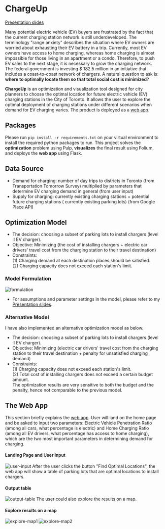# ChargeUp 
 
 [Presentation slides](https://drive.google.com/open?id=1ntPTFZRM_EoCcSugZF-p2skCiyNdUgxcnH89xkh76u4)

Many potential electric vehicle (EV) buyers are frustrated by the fact that the current charging station network is still underdeveloped. The terminology "range anxiety" describes the situation where EV owners are worried about exhausting their EV battery in a trip. Currently, most EV owners have access to home charging, whereas home charging is almost impossible for those living in an apartment or a condo. Therefore, to push EV sales to the next stage, it is necessary to grow the charging network. The federal government is investing \$ 182.5 million in an initiative that includes a coast-to-coast network of chargers. A natural question to ask is: **where to optimally locate them so that total social cost is minimized**? 

**ChargeUp** is an optimization and visualization tool designed for city planners to choose the optimal location for future electric vehicle (EV) charging stations in the City of Toronto. It allows the user to explore the optimal deployment of charging stations under different scenarios when demand for EV charging varies. The product is deployed as a [web app](http://chargeuptoronto.ca). 

## Packages
Please run `pip install -r requirements.txt` on your virtual environment to install the required python packages to run. This project solves the **optimization** problem using Pulp, **visualizes** the final result using Folium, and deploys the **web app** using Flask. 

## Data Source
* Demand for charging: number of day trips to districts in Toronto (from Transportation Tomorrow Survey) multiplied by parameters that determine EV charging demand in general (from user input)
* Supply for charging: currently existing charging stations + potential future charging stations ( currently existing parking lots) (from Google Place API)

## Optimization Model  
* The decision: choosing a subset of parking lots to install chargers (level II EV charger). 
* Objective: Minimizing (the cost of installing chargers + electric car drivers' travel cost from the charging station to their travel destination)
* Constraints:  <br>
(1) Charging demand at each destination places should be satisfied.<br>
(2) Charging capacity does not exceed each station's limit.

### Model Formulation
![formulation](https://github.com/ccubc/Insight-Project/blob/master/screenshots/formulation.png)

* For assumptions and parameter settings in the model, please refer to my [Presentation slides](https://drive.google.com/open?id=1ntPTFZRM_EoCcSugZF-p2skCiyNdUgxcnH89xkh76u4). 

### Alternative Model
I have also implemented an alternative optimization model as below.
* The decision: choosing a subset of parking lots to install chargers (level II EV charger).
* Objective: Minimizing (electric car drivers' travel cost from the charging station to their travel destination + penalty for unsatisfied charging demand)
* Constraints: <br>
(1) Charging capacity does not exceed each station's limit. <br>
(2) Total cost of installing chargers does not exceed a certain budget amount. <br>
The optimization results are very sensitive to both the budget and the penalty, hence not comparable to the previous model.

## The Web App
This section briefly explains the [web app](http://chargeuptoronto.ca). User will land on the home page and be asked to input two parameters: Electric Vehicle Penetration Ratio (among all cars, what percentage is electric) and Home Charging Ratio (among all EV drivers, what percentage has access to home charging), which are the two most important parameters in determining demand for charging. 
#### Landing Page and User Input
![user-input](https://github.com/ccubc/Insight-Project/blob/master/screenshots/webapp_1.png)
After the user clicks the button "Find Optimal Locations", the web app will show a table of parking lots that are optimal locations to install chargers. 
#### Output table
![output-table](https://github.com/ccubc/Insight-Project/blob/master/screenshots/webapp_2.png)
The user could also explore the results on a map.
#### Explore results on a map
![explore-map1](https://github.com/ccubc/Insight-Project/blob/master/screenshots/webapp_3.png)
![explore-map2](https://github.com/ccubc/Insight-Project/blob/master/screenshots/webapp_4.png)



